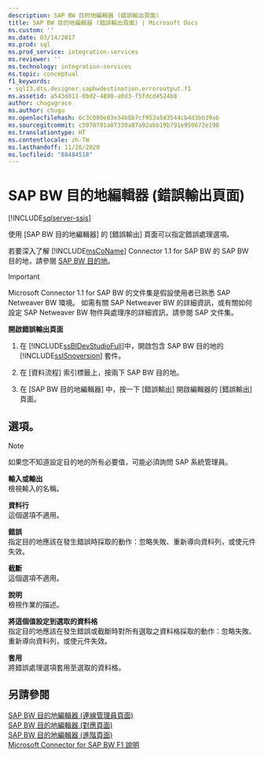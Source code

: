 ```yaml
---
description: SAP BW 目的地編輯器 (錯誤輸出頁面)
title: SAP BW 目的地編輯器 (錯誤輸出頁面) | Microsoft Docs
ms.custom: ''
ms.date: 03/14/2017
ms.prod: sql
ms.prod_service: integration-services
ms.reviewer: ''
ms.technology: integration-services
ms.topic: conceptual
f1_keywords:
- sql13.dts.designer.sapbwdestination.erroroutput.f1
ms.assetid: a543d811-0bd2-4890-a0d3-f5fdcd4524b8
author: chugugrace
ms.author: chugu
ms.openlocfilehash: 6c3c080e03e34b8b7cf953a5d3544cb4d3bb39ab
ms.sourcegitcommit: c5078791a07330a87a92abb19b791e950672e198
ms.translationtype: HT
ms.contentlocale: zh-TW
ms.lasthandoff: 11/26/2020
ms.locfileid: "88484518"
---
```

# <a name="sap-bw-destination-editor-error-output-page"></a>SAP BW 目的地編輯器 (錯誤輸出頁面)

[!INCLUDE[sqlserver-ssis](../../includes/applies-to-version/sqlserver-ssis.md)]


  使用 [SAP BW 目的地編輯器] 的 [錯誤輸出] 頁面可以指定錯誤處理選項。  
  
 若要深入了解 [!INCLUDE[msCoName](../../includes/msconame-md.md)] Connector 1.1 for SAP BW 的 SAP BW 目的地，請參閱 [SAP BW 目的地](../../integration-services/data-flow/sap-bw-destination.md)。  
  
> [!IMPORTANT]  
>  Microsoft Connector 1.1 for SAP BW 的文件集是假設使用者已熟悉 SAP Netweaver BW 環境。 如需有關 SAP Netweaver BW 的詳細資訊，或有關如何設定 SAP Netweaver BW 物件與處理序的詳細資訊，請參閱 SAP 文件集。  
  
 **開啟錯誤輸出頁面**  
  
1.  在 [!INCLUDE[ssBIDevStudioFull](../../includes/ssbidevstudiofull-md.md)]中，開啟包含 SAP BW 目的地的 [!INCLUDE[ssISnoversion](../../includes/ssisnoversion-md.md)] 套件。  
  
2.  在 [資料流程]  索引標籤上，按兩下 SAP BW 目的地。  
  
3.  在 [SAP BW 目的地編輯器] 中，按一下 [錯誤輸出] 開啟編輯器的 [錯誤輸出] 頁面。  
  
## <a name="options"></a>選項。  
  
> [!NOTE]  
>  如果您不知道設定目的地的所有必要值，可能必須詢問 SAP 系統管理員。  
  
 **輸入或輸出**  
 檢視輸入的名稱。  
  
 **資料行**  
 這個選項不適用。  
  
 **錯誤**  
 指定目的地應該在發生錯誤時採取的動作：忽略失敗、重新導向資料列，或使元件失效。  
  
 **截斷**  
 這個選項不適用。  
  
 **說明**  
 檢視作業的描述。  
  
 **將這個值設定到選取的資料格**  
 指定目的地應該在發生錯誤或截斷時對所有選取之資料格採取的動作：忽略失敗、重新導向資料列，或使元件失效。  
  
 **套用**  
 將錯誤處理選項套用至選取的資料格。  
  
## <a name="see-also"></a>另請參閱  
 [SAP BW 目的地編輯器 &#40;連線管理員頁面&#41;](../../integration-services/data-flow/sap-bw-destination-editor-connection-manager-page.md)   
 [SAP BW 目的地編輯器 &#40;對應頁面&#41;](../../integration-services/data-flow/sap-bw-destination-editor-mappings-page.md)   
 [SAP BW 目的地編輯器 &#40;進階頁面&#41;](../../integration-services/data-flow/sap-bw-destination-editor-advanced-page.md)   
 [Microsoft Connector for SAP BW F1 說明](../../integration-services/microsoft-connector-for-sap-bw-f1-help.md)  
  
  

